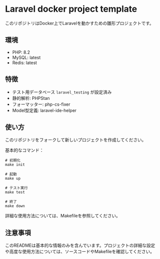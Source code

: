 # Laravel docker project template

このリポジトリはDocker上でLaravelを動かすための雛形プロジェクトです。

## 環境

- PHP: 8.2
- MySQL: latest
- Redis: latest

## 特徴

- テスト用データベース `laravel_testing` が設定済み
- 静的解析: PHPStan
- フォーマッター: php-cs-fixer
- Model型定義: laravel-ide-helper

## 使い方

このリポジトリをフォークして新しいプロジェクトを作成してください。

基本的なコマンド：

```
# 初期化
make init

# 起動
make up

# テスト実行
make test

# 終了
make down
```

詳細な使用方法については、Makefileを参照してください。

## 注意事項

このREADMEは基本的な情報のみを含んでいます。プロジェクトの詳細な設定や高度な使用方法については、ソースコードやMakefileを確認してください。

